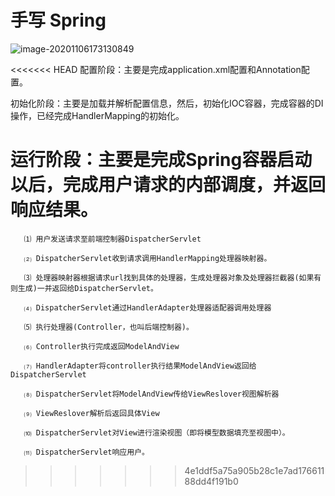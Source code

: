 # 手写 Spring

![image-20201106173130849](https://cdn.jsdelivr.net/gh/Jstarfish/picBed/img/20201106173132.png)

<<<<<<< HEAD
配置阶段：主要是完成application.xml配置和Annotation配置。

初始化阶段：主要是加载并解析配置信息，然后，初始化IOC容器，完成容器的DI操作，已经完成HandlerMapping的初始化。

运行阶段：主要是完成Spring容器启动以后，完成用户请求的内部调度，并返回响应结果。
=======


```undefined
   ⑴ 用户发送请求至前端控制器DispatcherServlet

   ⑵ DispatcherServlet收到请求调用HandlerMapping处理器映射器。

   ⑶ 处理器映射器根据请求url找到具体的处理器，生成处理器对象及处理器拦截器(如果有则生成)一并返回给DispatcherServlet。

   ⑷ DispatcherServlet通过HandlerAdapter处理器适配器调用处理器

   ⑸ 执行处理器(Controller，也叫后端控制器)。

   ⑹ Controller执行完成返回ModelAndView

   ⑺ HandlerAdapter将controller执行结果ModelAndView返回给DispatcherServlet

   ⑻ DispatcherServlet将ModelAndView传给ViewReslover视图解析器

   ⑼ ViewReslover解析后返回具体View

   ⑽ DispatcherServlet对View进行渲染视图（即将模型数据填充至视图中）。

   ⑾ DispatcherServlet响应用户。
```

>>>>>>> 4e1ddf5a75a905b28c1e7ad17661188dd4f191b0

